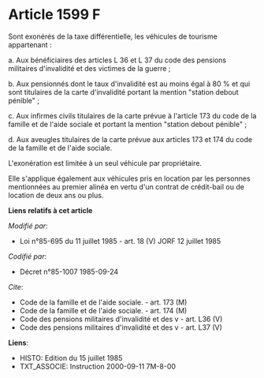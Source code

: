 # Article 1599 F

Sont exonérés de la taxe différentielle, les véhicules de tourisme appartenant :

a. Aux bénéficiaires des articles L 36 et L 37 du code des pensions militaires d'invalidité et des victimes de la guerre ;

b. Aux pensionnés dont le taux d'invalidité est au moins égal à 80 % et qui sont titulaires de la carte d'invalidité portant
la mention "station debout pénible" ;

c. Aux infirmes civils titulaires de la carte prévue à l'article 173 du code de la famille et de l'aide sociale et portant la
mention "station debout pénible" ;

d. Aux aveugles titulaires de la carte prévue aux articles 173 et 174 du code de la famille et de l'aide sociale.

L'exonération est limitée à un seul véhicule par propriétaire.

Elle s'applique également aux véhicules pris en location par les personnes mentionnées au premier alinéa en vertu d'un
contrat de crédit-bail ou de location de deux ans ou plus.

**Liens relatifs à cet article**

_Modifié par_:

  - Loi n°85-695 du 11 juillet 1985 - art. 18 (V) JORF 12 juillet 1985

_Codifié par_:

  - Décret n°85-1007 1985-09-24

_Cite_:

  - Code de la famille et de l'aide sociale. - art. 173 (M)
  - Code de la famille et de l'aide sociale. - art. 174 (M)
  - Code des pensions militaires d'invalidité et des v - art. L36 (V)
  - Code des pensions militaires d'invalidité et des v - art. L37 (V)

**Liens**:

  - HISTO: Edition du 15 juillet 1985
  - TXT_ASSOCIE: Instruction 2000-09-11 7M-8-00

